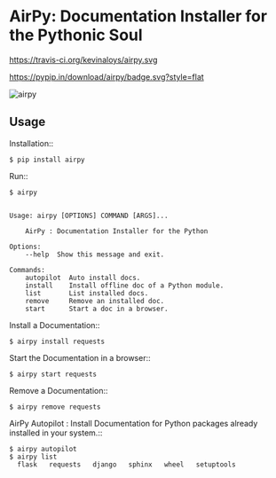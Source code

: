 AirPy: Documentation Installer for the Pythonic Soul
====================================================

https://travis-ci.org/kevinaloys/airpy.svg

https://pypip.in/download/airpy/badge.svg?style=flat

![airpy](http://i.imgur.com/8ovPxQg.png?1)

Usage
-----

Installation::

    $ pip install airpy
    
Run::

    $ airpy


    Usage: airpy [OPTIONS] COMMAND [ARGS]...

        AirPy : Documentation Installer for the Python

    Options:
        --help  Show this message and exit.

    Commands:
        autopilot  Auto install docs.
        install    Install offline doc of a Python module.
        list       List installed docs.
        remove     Remove an installed doc.
        start      Start a doc in a browser.


Install a Documentation::

    $ airpy install requests

Start the Documentation in a browser::
    
    $ airpy start requests

Remove a Documentation::

    $ airpy remove requests

AirPy Autopilot : Install Documentation for Python packages already installed in your system.::

    $ airpy autopilot
    $ airpy list
      flask   requests   django   sphinx   wheel   setuptools

